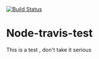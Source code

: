 [![Build Status](https://travis-ci.org/hosein2398/Node-travis-test.svg?branch=master)](https://travis-ci.org/hosein2398/Node-travis-test)
# Node-travis-test
This is a test , don't take it serious
